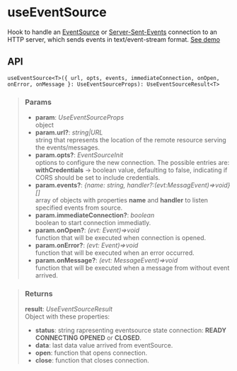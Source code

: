 # useEventSource
Hook to handle an [EventSource](https://developer.mozilla.org/en-US/docs/Web/API/EventSource) or [Server-Sent-Events](https://developer.mozilla.org/en-US/docs/Web/API/Server-sent_events) connection to an HTTP server, which sends events in text/event-stream format. [See demo](https://ndriadev.github.io/react-tools/#/hooks/api-dom/useEventSource)

## API

```tsx
useEventSource<T>({ url, opts, events, immediateConnection, onOpen, onError, onMessage }: UseEventSourceProps): UseEventSourceResult<T>
```

> ### Params
>
> - __param__: _UseEventSourceProps_  
object
> - __param.url?__: _string|URL_  
string that represents the location of the remote resource serving the events/messages.
> - __param.opts?__: _EventSourceInit_  
options to configure the new connection. The possible entries are: __withCredentials__ -> boolean value, defaulting to false, indicating if CORS should be set to include credentials.
> - __param.events?__: _{name: string, handler?:(evt:MessagEvent)=>void}[]_  
array of objects with properties __name__ and __handler__ to listen specified events from source.
> - __param.immediateConnection?__: _boolean_  
boolean to start connection immediatly.
> - __param.onOpen?__: _(evt: Event)=>void_  
function that will be executed when connection is opened.
> - __param.onError?__: _(evt: Event)=>void_  
function that will be executed when an error occurred.
> - __param.onMessage?__: _(evt: MessageEvent<T>)=>void_  
function that will be executed when a message from without event arrived.
>


> ### Returns
>
> __result__:  _UseEventSourceResult_  
> Object with these properties:
> - __status__: string rapresenting eventsource state connection: __READY__ __CONNECTING__ __OPENED__ or __CLOSED__.
> - __data__: last data value arrived from eventSource.
> - __open__: function that opens connection.
> - __close__: function that closes connection.
>